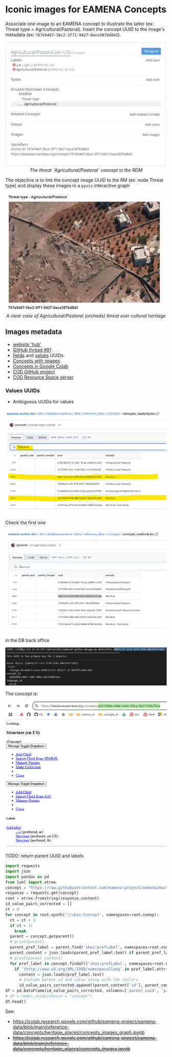# Iconic images for EAMENA Concepts

Associate one image to an EAMENA concept to illustrate the latter (ex: Threat type = Agricultural/Pastoral). Insert the concept UUID to the image's metadata (ex: `767e9467-3bc2-3f71-9427-0ace387bd843`).


<p align="center">
  <img alt="img-name" src="image.png" width="500">
  <br>
    <em>The threat `Agricultural/Pastoral` concept in the RDM</em>
</p>

The objective is to link the concept image UUID to the RM (ex: node Threat type) and display these images in a `pyvis` interactive graph

<p align="center">
  <img alt="img-name" src="https://raw.githubusercontent.com/eamena-project/eamena-arches-dev/main/www/concepts_images_threat_type_agricole.png" width="600">
  <br>
    <em>A clear case of Agricultural/Pastoral (orchads) threat over cultural hertiage </em>
</p>

## Images metadata

* [website 'hub'](https://eamena.org/advanced-use#rm-hp-erd)
* [GitHub thread #91](https://github.com/eamena-project/eamena-arches-dev/issues/91)
* [fields](https://github.com/eamena-project/eamena-arches-dev/blob/main/dbs/database.eamena/data/reference_data/rm/hp/mds/mds-template-readonly.tsv) and [values](https://github.com/eamena-project/eamena-arches-dev/blob/main/dbs/database.eamena/data/reference_data/concepts/concepts_readonly.tsv) UUIDs
* [Concepts with images](https://github.com/eamena-project/eamena-data?tab=readme-ov-file#concepts)
* [Concepts in Google Colab](https://colab.research.google.com/drive/1qzKlquPN6c_6wzmSheujZ0mas9UzfRlg)
* [COD GitHub project](https://github.com/eamena-project/eamena-arches-dev/tree/main/projects/cod#photographs)
* [COD Resource Space server](https://cityofthedead.arch.ox.ac.uk/pages/collections_featured.php)


### Values UUIDs


* Ambiguous UUIDs for values

![alt text](image-1.png)

Check the first one

![alt text](image-2.png)

in the DB back office

![alt text](image-3.png)

The concept is:

![alt text](image-4.png)

TODO: return parent UUID and labels

```py
import requests
import json
import pandas as pd
from lxml import etree   
concept = "https://raw.githubusercontent.com/eamena-project/eamena/master/eamena/pkg/reference_data/concepts/EAMENA.xml"
response = requests.get(concept)
root = etree.fromstring(response.content)
id_value_pairs_corrected = []
ct = 0
for concept in root.xpath('//skos:Concept', namespaces=root.nsmap):
  ct = ct + 1
  if ct > 3:
    break
  parent = concept.getparent()
  # print(parent)
  parent_pref_label = parent.find('skos:prefLabel', namespaces=root.nsmap) if parent is not None else None
  parent_content = json.loads(parent_pref_label.text) if parent_pref_label is not None and '{http://www.w3.org/XML/1998/namespace}lang' in parent_pref_label.attrib and parent_pref_label.attrib['{http://www.w3.org/XML/1998/namespace}lang'] == "en-us" else {'id': None, 'value': None}
  # print(parent_content)
  for pref_label in concept.findall('skos:prefLabel', namespaces=root.nsmap):
    if '{http://www.w3.org/XML/1998/namespace}lang' in pref_label.attrib and pref_label.attrib['{http://www.w3.org/XML/1998/namespace}lang'] == "en-us":
      content = json.loads(pref_label.text)
      # Include parent id and value along with the child's
      id_value_pairs_corrected.append((parent_content['id'], parent_content['value'], content['id'], content['value']))
df = pd.DataFrame(id_value_pairs_corrected, columns=['parent_uuid', 'parent_concept', 'uuid', 'concept'])
# df = nodes_uuids(choice = "concept")
df.head()
```


See: 
* https://colab.research.google.com/github/eamena-project/eamena-data/blob/main/reference-data/concepts/heritage_places/concepts_images_graph.ipynb
* ~~https://colab.research.google.com/github/eamena-project/eamena-data/blob/main/reference-data/concepts/heritage_places/concepts_images.ipynb~~
